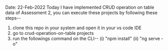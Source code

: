 Date: 22-Feb-2022
Today I have implemented CRUD operation on table data of Assessment 2, you can execute these projects by following these steps--
1. clone this repo in your system and open it in your vs code IDE
2. go to crud-operation-on-table projects
3. run the followings command on the CLI--
   (i) "npm install"
   (ii) "ng serve -o"
